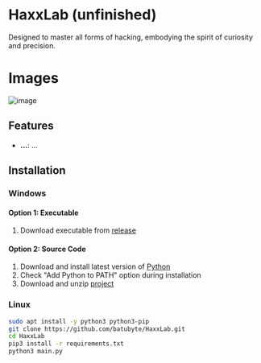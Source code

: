# HaxxLab (unfinished)

Designed to master all forms of hacking, embodying the spirit of curiosity and precision.

# Images

![image](https://github.com/user-attachments/assets/312a37d5-10ab-490b-9ff9-e8e98c1b90c6)

## Features

- **...**: ...

## Installation

### Windows
#### Option 1: Executable
   1. Download executable from [release](https://github.com/batubyte/HaxxLab/releases)

#### Option 2: Source Code
   1. Download and install latest version of [Python](https://www.python.org/downloads)
   2. Check "Add Python to PATH" option during installation
   3. Download and unzip [project](https://github.com/batubyte/HaxxLab/archive/refs/heads/main.zip)

### Linux
```bash
sudo apt install -y python3 python3-pip
git clone https://github.com/batubyte/HaxxLab.git
cd HaxxLab
pip3 install -r requirements.txt
python3 main.py
```
